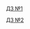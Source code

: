 [ДЗ №1](https://github.com/LightlyAfternoon/Y_LabHomework/pull/1)

[ДЗ №2](https://github.com/LightlyAfternoon/Y_LabHomework/pull/2)
